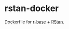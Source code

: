 # rstan-docker

Dockerfile for [r-base](https://github.com/rocker-org/rocker) + [RStan](https://github.com/stan-dev/rstan).
